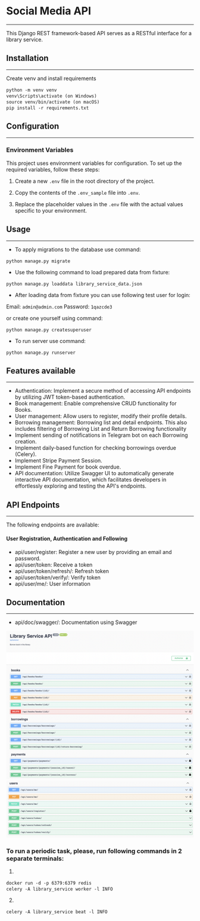 # Social Media API

 ---
 This Django REST framework-based API serves as a RESTful interface for a library service.

## Installation

 ---

Create venv and install requirements
```
python -m venv venv
venv\Scripts\activate (on Windows)
source venv/bin/activate (on macOS)
pip install -r requirements.txt
```

## Configuration

 ---

### Environment Variables

This project uses environment variables for configuration. To set up the required variables, follow these steps:

1. Create a new `.env` file in the root directory of the project.

2. Copy the contents of the `.env_sample` file into `.env`.

3. Replace the placeholder values in the `.env` file with the actual values specific to your environment.


## Usage

 ---

- To apply migrations to the database use command:
```
python manage.py migrate
```
- Use the following command to load prepared data from fixture:
```
python manage.py loaddata library_service_data.json
```
- After loading data from fixture you can use following test user for login:

Email: `admin@admin.com`
Password: `1qazcde3`

or create one yourself using command:

```
python manage.py createsuperuser
```

- To run server use command:
```
python manage.py runserver
```

 ## Features available

 ---
 * Authentication: Implement a secure method of accessing API endpoints by utilizing JWT token-based authentication.
 * Book management: Enable comprehensive CRUD functionality for Books.
 * User management: Allow users to register, modify their profile details.
 * Borrowing management: Borrowing list and detail endpoints. This also includes filtering of Borrowing List and Return Borrowing functionality
 * Implement sending of notifications in Telegram bot on each Borrowing creation.
 * Implement daily-based function for checking borrowings overdue (Celery). 
 * Implement Stripe Payment Session.
 * Implement Fine Payment for book overdue.
 * API documentation: Utilize Swagger UI to automatically generate interactive API documentation, which facilitates developers in effortlessly exploring and testing the API's endpoints.

 ## API Endpoints

 ---
 The following endpoints are available:

 #### User Registration, Authentication and Following
 * api/user/register: Register a new user by providing an email and password.
 * api/user/token: Receive a token
 * api/user/token/refresh/: Refresh token
 * api/user/token/verify/: Verify token
 * api/user/me/: User information
 
## Documentation

 ---

 * api/doc/swagger/: Documentation using Swagger

![endpoints exept user.png](documentation_images%2Fendpoints%20exept%20user.png)
![user endpoint.png](documentation_images%2Fuser%20endpoint.png)

### To run a periodic task, please, run following commands in 2 separate terminals:

1.
```
docker run -d -p 6379:6379 redis
celery -A library_service worker -l INFO
```
2.
```
celery -A library_service beat -l INFO
```
